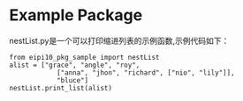 # Example Package

nestList.py是一个可以打印缩进列表的示例函数,示例代码如下：

    from eipi10_pkg_sample import nestList
    alist = ["grace", "angle", "roy", 
                ["anna", "jhon", "richard", ["nio", "lily"]], 
                "bluce"]        
    nestList.print_list(alist)



